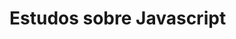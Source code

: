 <h1>Estudos sobre Javascript</h1>

<img scr='https://pt.wikipedia.org/wiki/JavaScript#/media/Ficheiro:Unofficial_JavaScript_logo_2.svg'>